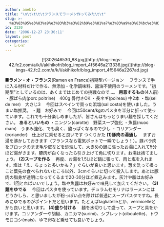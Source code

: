 ```yaml
---
author: ameblo
title: "\n\t\t\t\tフランスでラーメン作ってみた\t\t"
slug: >-
  %e3%83%95%e3%83%a9%e3%83%b3%e3%82%b9%e3%81%a7%e3%83%a9%e3%83%bc%e3%83%a1%e3%83%b3%e4%bd%9c%e3%81%a3%e3%81%a6%e3%81%bf%e3%81%9f
id: 3120
date: '2006-12-27 23:36:11'
layout: post
categories:
  - レシピ
---
```


<div align="center">[![302646530_88.jpg](http://blog-imgs-42.fc2.com/a/k/i/akihikofr/blog_import_4f5646a213336.jpg)](http://blog-imgs-42.fc2.com/a/k/i/akihikofr/blog_import_4f5646a2267ad.jpg)</div>

**■ラメン・オ・フランス**(Ramen en France)初期型バージョン 　フランスで手に入る材料だけで作る、無添加・化学調味料、醤油不使用のラーメンです。"初期型"としているのは、あくまではじめての挑戦なので…。 **用意するもの**(4人前) ・豚ばら肉(porc poitrine)　400g 骨付きOK ・長ネギ(poireau) 中2本 ・塩(sel de mer)　大さじ3 　今回はスペインで買った浜塩(sal costa)を使いました。うまい塩推奨。 ・麺　お好みで 　今回は50cent/kgのパスタを半分に折って使っています。これでも十分楽しめましたが、皆さんはもっとうまい麺を探してください。 **あるといいもの** ・ニンジン(carotte)　野菜スープ強化 ・魚醤(nuoc mam)　うまみ強化、でも臭く、酸っぱくなるので少し ・コリアンダー(coriander)　仕上げに乗せると良いです つくりかた **(1)豚肉の湯通し** 　まずお湯を沸かしておきます（フランスなら電気ポットで一瞬でしょう！）。豚バラ肉をブロックのまま毛や皮などを処理して、大きめの鍋に張ったお湯に入れて5分ほど湯がきます。豚肉が白くなったら引き上げて角に切ります。お湯は捨てましょう。 **(2)スープを作る** 　再度、お湯を1.5Lほど鍋に張って、肉と塩を入れます。塩は「え、ちょっと多いかも？」ぐらいが良いと思います。葱を洗って根っこと葉先の食べられないところ以外、3cmぐらいに切って投入します。あとは豚肉の脂身が透明になってくるまで20-30分ほど煮込みます。灰汁や脂はお好みで、1回とればいいでしょう。塩や魚醤はお好みで味見して加えてください。 **(3)麺をゆでる** 　今回はパスタを使っています。デュラムセモリナはラーメンにはどうかしら、と思いましたが粉っぽい点を除けば普通にスープパスタですね。長めにゆでるのがポイントだと思います。たとえばtagliatelleとか、vermicelleとかも良いと思います。 **(4)盛り付ける** 　麺を水切りして盛って、スープと具をかけます。コリアンダーや胡椒、カニカマ(surimi)、シブレット(ciboulette)、トウモロコシ(mais)、ゆで卵など乗せても良いでしょう。